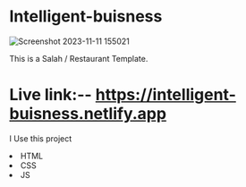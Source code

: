 # Intelligent-buisness

![Screenshot 2023-11-11 155021](https://github.com/mahmudul7608/Intelligent-buisness/assets/146390183/0b62b2bd-c8b1-47e0-8f4b-2c8b0f5f4ae2)

This is a Salah / Restaurant Template.

# Live link:-- https://intelligent-buisness.netlify.app

I Use this project
<li>HTML</li>
<li>CSS</li>
<li>JS</li>
